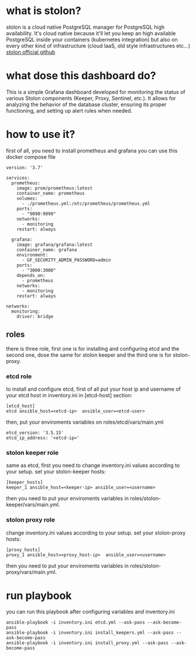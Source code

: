 # what is stolon?
stolon is a cloud native PostgreSQL manager for PostgreSQL high availability. It's cloud native because it'll let you keep an high available PostgreSQL inside your containers (kubernetes integration) but also on every other kind of infrastructure (cloud IaaS, old style infrastructures etc...)
[stolon official github](https://github.com/sorintlab/stolon)

# what dose this dashboard do?
This is a simple Grafana dashboard developed for monitoring the status of various Stolon components (Keeper, Proxy, Sentinel, etc.). It allows for analyzing the behavior of the database cluster, ensuring its proper functioning, and setting up alert rules when needed.

# how to use it?
first of all, you need to install prometheus and grafana
you can use this docker compose file

```
version: '3.7'

services:
  prometheus:
    image: prom/prometheus:latest
    container_name: prometheus
    volumes:
      - ./prometheus.yml:/etc/prometheus/prometheus.yml
    ports:
      - "9090:9090"
    networks:
      - monitoring
    restart: always

  grafana:
    image: grafana/grafana:latest
    container_name: grafana
    environment:
      - GF_SECURITY_ADMIN_PASSWORD=admin
    ports:
      - "3000:3000"
    depends_on:
      - prometheus
    networks:
      - monitoring
    restart: always

networks:
  monitoring:
    driver: bridge

```
## roles
there is three role, first one is for installing and configuring etcd and the second one, dose the same for stolon keeper and the third one is for stolon-proxy.


### etcd role
to install and configure etcd, first of all put your host ip and username of your etcd host in inventory.ini in [etcd-host] section:
```
[etcd_host]
etcd ansible_host=<etcd-ip>  ansible_user=<etcd-user>
```

then, put your enviroments variables on roles/etcd/vars/main.yml
```
etcd_version: '3.5.15'
etcd_ip_address: '<etcd-ip>'
```

### stolon keeper role
same as etcd, first you need to change inventory.ini values according to your setup.
set your stolon-keeper hosts:

```
[keeper_hosts]
keeper_1 ansible_host=<keeper-ip> ansible_user=<username>

```
then you need to put your enviroments variables in roles/stolon-keeper/vars/main.yml.


### stolon proxy role
change inventory.ini values according to your setup.
set your stolon-proxy hosts:

```
[proxy_hosts]
proxy_1 ansible_host=<proxy_host-ip>  ansible_user=<username>
```

then you need to put your enviroments variables in roles/stolon-proxy/vars/main.yml.

# run playbook
you can run this playbook after configuring variables and inventory.ini

```
ansible-playbook -i inventory.ini etcd.yml --ask-pass --ask-become-pass
ansible-playbook -i inventory.ini install_keepers.yml --ask-pass --ask-become-pass
ansible-playbook -i inventory.ini install_proxy.yml --ask-pass --ask-become-pass
```
